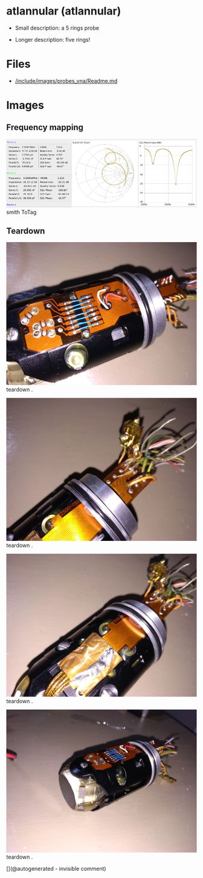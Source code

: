 # atlannular (atlannular)

* Small description:  a 5 rings probe

* Longer description: five rings!

# Files

* [/include/images/probes_vna/Readme.md](/include/images/probes_vna/Readme.md)


# Images

## Frequency mapping 

![](/include/images/probes_vna/altannular.s1p.png)
smith
ToTag

## Teardown 

![](/include/images/atlannular/P_20191230_210144.jpg)
teardown
.

![](/include/images/atlannular/P_20191230_210136.jpg)
teardown
.

![](/include/images/atlannular/P_20191230_210133.jpg)
teardown
.

![](/include/images/atlannular/P_20191230_210124.jpg)
teardown
.





[](@autogenerated - invisible comment)